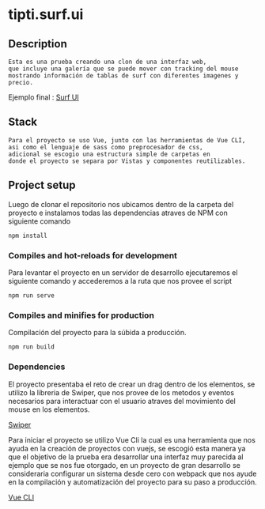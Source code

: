 # tipti.surf.ui
## Description
```
Esta es una prueba creando una clon de una interfaz web,
que incluye una galería que se puede mover con tracking del mouse
mostrando información de tablas de surf con diferentes imagenes y
precio.
```
Ejemplo final : [Surf UI](https://surf.santiagomora.com/)
## Stack
```
Para el proyecto se uso Vue, junto con las herramientas de Vue CLI, 
asi como el lenguaje de sass como preprocesador de css, 
adicional se escogio una estructura simple de carpetas en 
donde el proyecto se separa por Vistas y componentes reutilizables.
```

## Project setup
Luego de clonar el repositorio nos ubicamos dentro de la carpeta del proyecto 
e instalamos todas las dependencias atraves de NPM con siguiente comando
```
npm install
```


### Compiles and hot-reloads for development
Para levantar el proyecto en un servidor de desarrollo ejecutaremos el siguiente comando 
y accederemos a la ruta que nos provee el script
```
npm run serve
```

### Compiles and minifies for production
Compilación del proyecto para la súbida a producción.
```
npm run build
```

### Dependencies
El proyecto presentaba el reto de crear un drag dentro de los elementos,
se utilizo la libreria de Swiper, que nos provee de los metodos y eventos necesarios
para interactuar con el usuario atraves del movimiento del mouse en los elementos.

[Swiper](https://swiperjs.com/)

Para iniciar el proyecto se utilizo Vue Cli la cual es una herramienta que nos ayuda
en la creación de proyectos con vuejs, se escogió esta manera ya que el objetivo de la
prueba era desarrollar una interfaz muy parecida al ejemplo que se nos fue otorgado,
en un proyecto de gran desarrollo se consideraria configurar un sistema desde cero con
webpack que nos ayude en la compilación y automatización del proyecto para su paso a 
producción.

[Vue CLI](https://cli.vuejs.org/)